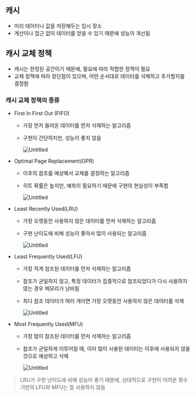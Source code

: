 ## 캐시

- 미리 데이터나 값을 저장해두는 임시 장소
- 계산이나 접근 없이 데이터를 얻을 수 있기 때문에 성능이 개선됨

## 캐시 교체 정책

- 캐시는 한정된 공간이기 때문에, 필요에 따라 적합한 정책이 필요
- 교체 정책에 따라 장단점이 있으며, 어떤 순서대로 데이터를 삭제하고 추가할지를 결정함

### 캐시 교체 정책의 종류

- First In First Out (FIFO)
    - 가장 먼저 들어온 데이터를 먼저 삭제하는 알고리즘
    - 구현이 간단하지만, 성능이 좋지 않음
        
        ![Untitled](https://s3.us-west-2.amazonaws.com/secure.notion-static.com/e82b58d7-43d8-491e-bff5-69daa34f91d7/Untitled.png?X-Amz-Algorithm=AWS4-HMAC-SHA256&X-Amz-Content-Sha256=UNSIGNED-PAYLOAD&X-Amz-Credential=AKIAT73L2G45EIPT3X45%2F20220913%2Fus-west-2%2Fs3%2Faws4_request&X-Amz-Date=20220913T101609Z&X-Amz-Expires=86400&X-Amz-Signature=c2c762535594e3ce291a24c08c2d0533096b2fb4b84df4c7b7d6cc25bff19868&X-Amz-SignedHeaders=host&response-content-disposition=filename%20%3D%22Untitled.png%22&x-id=GetObject)
        

- Optimal Page Replacement(OPR)
    - 이후의 참조를 예상해서 교체를 결정하는 알고리즘
    - 히트 확률은 높지만, 예측이 필요하기 때문에 구현의 현실성이 부족함
        
        ![Untitled](https://s3.us-west-2.amazonaws.com/secure.notion-static.com/bba4fdaf-1424-4989-aec0-d618f7ff7f5d/Untitled.png?X-Amz-Algorithm=AWS4-HMAC-SHA256&X-Amz-Content-Sha256=UNSIGNED-PAYLOAD&X-Amz-Credential=AKIAT73L2G45EIPT3X45%2F20220913%2Fus-west-2%2Fs3%2Faws4_request&X-Amz-Date=20220913T101613Z&X-Amz-Expires=86400&X-Amz-Signature=c29b77458f9b4bfebce6cec0cb965469b4df74aa069dc43d86d8dbe64e8bac22&X-Amz-SignedHeaders=host&response-content-disposition=filename%20%3D%22Untitled.png%22&x-id=GetObject)
        

- Least Recently Used(LRU)
    - 가장 오랫동안 사용하지 않은 데이터를 먼저 삭제하는 알고리즘
    - 구현 난이도에 비해 성능이 좋아서 많이 사용되는 알고리즘
        
        ![Untitled](https://s3.us-west-2.amazonaws.com/secure.notion-static.com/d9968152-2e54-4c0b-a31d-641d375d79b7/Untitled.png?X-Amz-Algorithm=AWS4-HMAC-SHA256&X-Amz-Content-Sha256=UNSIGNED-PAYLOAD&X-Amz-Credential=AKIAT73L2G45EIPT3X45%2F20220913%2Fus-west-2%2Fs3%2Faws4_request&X-Amz-Date=20220913T101617Z&X-Amz-Expires=86400&X-Amz-Signature=ba5e2230d4b5d259bade603f6310693d3b6bd4f5cedad667d507f9b2a6718d3b&X-Amz-SignedHeaders=host&response-content-disposition=filename%20%3D%22Untitled.png%22&x-id=GetObject)
        

- Least Frequently Used(LFU)
    - 가장 적게 참조된 데이터를 먼저 삭제하는 알고리즘
    - 참조가 균일하지 않고, 특정 데이터가 집중적으로 참조되었다가 다시 사용하지 않는 경우 메모리가 낭비됨
    - 최다 참조 데이터가 여러 개라면 가장 오랫동안 사용하지 않은 데이터를 삭제
        
        ![Untitled](https://s3.us-west-2.amazonaws.com/secure.notion-static.com/2f7a7593-fc9d-4afa-8b8c-1bab20a222e1/Untitled.png?X-Amz-Algorithm=AWS4-HMAC-SHA256&X-Amz-Content-Sha256=UNSIGNED-PAYLOAD&X-Amz-Credential=AKIAT73L2G45EIPT3X45%2F20220913%2Fus-west-2%2Fs3%2Faws4_request&X-Amz-Date=20220913T101621Z&X-Amz-Expires=86400&X-Amz-Signature=15de7b8e1bdcf7dd178e0a389d195755dc9c8c4cbab6bcc9b4eac4c4f19efcde&X-Amz-SignedHeaders=host&response-content-disposition=filename%20%3D%22Untitled.png%22&x-id=GetObject)
        

- Most Frequently Used(MFU)
    - 가장 많이 참조된 데이터를 먼저 삭제하는 알고리즘
    - 참조가 균일하게 이루어질 때, 이미 많이 사용된 데이터는 이후에 사용되지 않을 것으로 예상하고 삭제
        
        ![Untitled](https://s3.us-west-2.amazonaws.com/secure.notion-static.com/c2e796fb-c44c-4d26-ad7c-ede94e56c36d/Untitled.png?X-Amz-Algorithm=AWS4-HMAC-SHA256&X-Amz-Content-Sha256=UNSIGNED-PAYLOAD&X-Amz-Credential=AKIAT73L2G45EIPT3X45%2F20220913%2Fus-west-2%2Fs3%2Faws4_request&X-Amz-Date=20220913T101624Z&X-Amz-Expires=86400&X-Amz-Signature=5a57da078440a6c62e1a28e645317ce0e7a786ae50b80a2ab8a884cd67004438&X-Amz-SignedHeaders=host&response-content-disposition=filename%20%3D%22Untitled.png%22&x-id=GetObject)
        

> LRU가 구현 난이도에 비해 성능이 좋기 때문에, 상대적으로 구현이 어려운 횟수 기반의 LFU와 MFU는 잘 사용하지 않음
>
